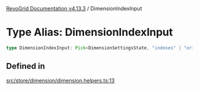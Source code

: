 [RevoGrid Documentation v4.13.3](README.md) / DimensionIndexInput

# Type Alias: DimensionIndexInput

```ts
type DimensionIndexInput: Pick<DimensionSettingsState, "indexes" | "originItemSize" | "indexToItem">;
```

## Defined in

[src/store/dimension/dimension.helpers.ts:13](https://github.com/revolist/revogrid/blob/827fce61250cb005ab132b3ed11b8ae836712e7b/src/store/dimension/dimension.helpers.ts#L13)

